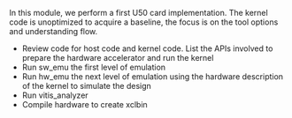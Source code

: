 In this module, we perform a first U50 card implementation.  The kernel code is unoptimized to acquire a baseline, the focus is on the tool options and understanding flow.
* Review code for host code and kernel code.  List the APIs involved to prepare the hardware accelerator and run the kernel
* Run sw_emu the first level of emulation
* Run hw_emu the next level of emulation using the hardware description of the kernel to simulate the design
* Run vitis_analyzer
* Compile hardware to create xclbin
